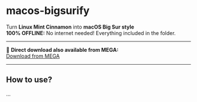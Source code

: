 # macos-bigsurify

Turn **Linux Mint Cinnamon** into **macOS Big Sur style**  
**100% OFFLINE:** No internet needed! Everything included in the folder.

---

🔗 **Direct download also available from MEGA:**  
[Download from MEGA](https://mega.nz/file/7NlS1Sqb#5jBKdKDLNlQh7BJMAXCHlLii4JlrIGsfLaVA6ZZFKMY)

---

## How to use?
...

